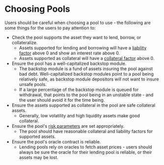 # Choosing Pools

Users should be careful when choosing a pool to use - the following are some things for the users to pay attention to:

* Check the pool supports the asset they want to lend, borrow, or collateralize.
  * Assets supported for lending and borrowing will have a [liability factor](lending-borrowing/borrowing.md#how-much-can-users-borrow) above 0 and show an interest rate above 0.
  * Assets supported as collateral will have a [collateral factor](lending-borrowing/borrowing.md#how-much-can-users-borrow) above 0.
* Ensure the pool has a well-capitalized backstop module.
  * The backstop module is a fund of assets insuring the pool against bad debt. Well-capitalized backstop modules point to a pool being relatively safe, as backstop module depositors will not want to insure unsafe pools.&#x20;
  * If a large percentage of the backstop module is queued for withdrawal, that points to the pool being in an unstable state - and the user should avoid it for the time being.
* Ensure the assets supported as collateral in the pool are safe collateral assets.
  * Generally, low volatility and high liquidity assets make good collateral.
* Ensure the pool's [risk parameters](../pool-creators/adding-assets/risk-parameters.md) are set appropriately.
  * The pool should have reasonable collateral and liability factors for supported assets.
* Ensure the pool's oracle contract is reliable.
  * Lending pools rely on oracles to fetch asset prices - users should always be sure the oracle for their lending pool is reliable, or their assets may be lost.
